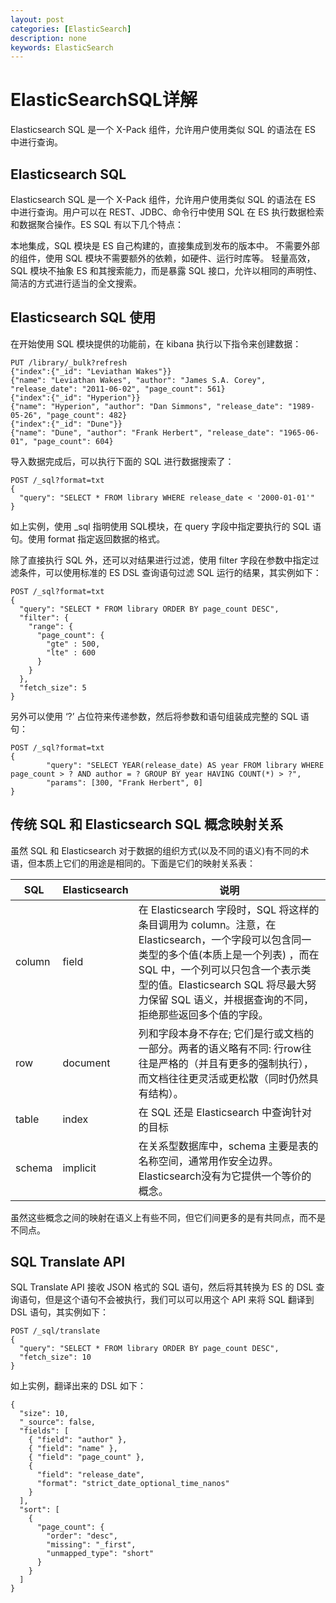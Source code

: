 ```yaml
---
layout: post
categories: [ElasticSearch]
description: none
keywords: ElasticSearch
---
```

# ElasticSearchSQL详解
Elasticsearch SQL 是一个 X-Pack 组件，允许用户使用类似 SQL 的语法在 ES 中进行查询。

## Elasticsearch SQL
Elasticsearch SQL 是一个 X-Pack 组件，允许用户使用类似 SQL 的语法在 ES 中进行查询。用户可以在 REST、JDBC、命令行中使用 SQL 在 ES 执行数据检索和数据聚合操作。ES SQL 有以下几个特点：

本地集成，SQL 模块是 ES 自己构建的，直接集成到发布的版本中。
不需要外部的组件，使用 SQL 模块不需要额外的依赖，如硬件、运行时库等。
轻量高效，SQL 模块不抽象 ES 和其搜索能力，而是暴露 SQL 接口，允许以相同的声明性、简洁的方式进行适当的全文搜索。

## Elasticsearch SQL 使用
在开始使用 SQL 模块提供的功能前，在 kibana 执行以下指令来创建数据：
```
PUT /library/_bulk?refresh
{"index":{"_id": "Leviathan Wakes"}}
{"name": "Leviathan Wakes", "author": "James S.A. Corey", "release_date": "2011-06-02", "page_count": 561}
{"index":{"_id": "Hyperion"}}
{"name": "Hyperion", "author": "Dan Simmons", "release_date": "1989-05-26", "page_count": 482}
{"index":{"_id": "Dune"}}
{"name": "Dune", "author": "Frank Herbert", "release_date": "1965-06-01", "page_count": 604}
```
导入数据完成后，可以执行下面的 SQL 进行数据搜索了：
```
POST /_sql?format=txt
{
  "query": "SELECT * FROM library WHERE release_date < '2000-01-01'"
}
```
如上实例，使用 _sql 指明使用 SQL模块，在 query 字段中指定要执行的 SQL 语句。使用 format 指定返回数据的格式。

除了直接执行 SQL 外，还可以对结果进行过滤，使用 filter 字段在参数中指定过滤条件，可以使用标准的 ES DSL 查询语句过滤 SQL 运行的结果，其实例如下：
```
POST /_sql?format=txt
{
  "query": "SELECT * FROM library ORDER BY page_count DESC",
  "filter": {
    "range": {
      "page_count": {
        "gte" : 500,
        "lte" : 600
      }
    }
  },
  "fetch_size": 5
}
```

另外可以使用 ‘?’ 占位符来传递参数，然后将参数和语句组装成完整的 SQL 语句：
```
POST /_sql?format=txt
{
        "query": "SELECT YEAR(release_date) AS year FROM library WHERE page_count > ? AND author = ? GROUP BY year HAVING COUNT(*) > ?",
        "params": [300, "Frank Herbert", 0]
}

```

## 传统 SQL 和 Elasticsearch SQL 概念映射关系
虽然 SQL 和 Elasticsearch 对于数据的组织方式(以及不同的语义)有不同的术语，但本质上它们的用途是相同的。下面是它们的映射关系表：

| SQL    | Elasticsearch | 说明                                                                                                                                                                         |
|--------|---------------|----------------------------------------------------------------------------------------------------------------------------------------------------------------------------|
| column | field         | 在 Elasticsearch 字段时，SQL 将这样的条目调用为 column。注意，在 Elasticsearch，一个字段可以包含同一类型的多个值(本质上是一个列表) ，而在 SQL 中，一个列可以只包含一个表示类型的值。Elasticsearch SQL 将尽最大努力保留 SQL 语义，并根据查询的不同，拒绝那些返回多个值的字段。 |
| row	   | document      | 	列和字段本身不存在; 它们是行或文档的一部分。两者的语义略有不同: 行row往往是严格的（并且有更多的强制执行），而文档往往更灵活或更松散（同时仍然具有结构）。                                                                                          |
| table  | index         | 在 SQL 还是 Elasticsearch 中查询针对的目标                                                                                                                                            |
| schema | implicit      | 在关系型数据库中，schema 主要是表的名称空间，通常用作安全边界。Elasticsearch没有为它提供一个等价的概念。                                                                                                             |

虽然这些概念之间的映射在语义上有些不同，但它们间更多的是有共同点，而不是不同点。

## SQL Translate API
SQL Translate API 接收 JSON 格式的 SQL 语句，然后将其转换为 ES 的 DSL 查询语句，但是这个语句不会被执行，我们可以可以用这个 API 来将 SQL 翻译到 DSL 语句，其实例如下：
```
POST /_sql/translate
{
  "query": "SELECT * FROM library ORDER BY page_count DESC",
  "fetch_size": 10
}
```

如上实例，翻译出来的 DSL 如下：
```
{
  "size": 10,
  "_source": false,
  "fields": [
    { "field": "author" },
    { "field": "name" },
    { "field": "page_count" },
    {
      "field": "release_date",
      "format": "strict_date_optional_time_nanos"
    }
  ],
  "sort": [
    {
      "page_count": {
        "order": "desc",
        "missing": "_first",
        "unmapped_type": "short"
      }
    }
  ]
}
```



